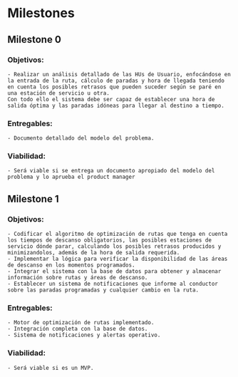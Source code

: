 # Milestones

## Milestone 0
### Objetivos:
    - Realizar un análisis detallado de las HUs de Usuario, enfocándose en la entrada de la ruta, cálculo de paradas y hora de llegada teniendo en cuenta los posibles retrasos que pueden suceder según se paré en una estación de servicio u otra.
    Con todo ello el sistema debe ser capaz de establecer una hora de salida óptima y las paradas idóneas para llegar al destino a tiempo.

### Entregables:
    - Documento detallado del modelo del problema.

### Viabilidad:
    - Será viable si se entrega un documento apropiado del modelo del problema y lo aprueba el product manager

## Milestone 1
### Objetivos:

    - Codificar el algoritmo de optimización de rutas que tenga en cuenta los tiempos de descanso obligatorios, las posibles estaciones de servicio dónde parar, calculando los posibles retrasos producidos y minimizandolos, además de la hora de salida requerida.
    - Implementar la lógica para verificar la disponibilidad de las áreas de descanso en los momentos programados.
    - Integrar el sistema con la base de datos para obtener y almacenar información sobre rutas y áreas de descanso.
    - Establecer un sistema de notificaciones que informe al conductor sobre las paradas programadas y cualquier cambio en la ruta.

### Entregables:

    - Motor de optimización de rutas implementado.
    - Integración completa con la base de datos.
    - Sistema de notificaciones y alertas operativo.

### Viabilidad:
    - Será viable si es un MVP.